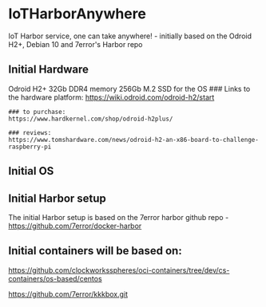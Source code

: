 # IoTHarborAnywhere

IoT Harbor service, one can take anywhere! - initially based on the Odroid H2+, Debian 10 and 7error's Harbor repo

## Initial Hardware

Odroid H2+
  32Gb DDR4 memory
  256Gb M.2 SSD for the OS
    ### Links to the hardware platform:
    https://wiki.odroid.com/odroid-h2/start

    ### to purchase:
    https://www.hardkernel.com/shop/odroid-h2plus/

    ### reviews:
    https://www.tomshardware.com/news/odroid-h2-an-x86-board-to-challenge-raspberry-pi
    

## Initial OS

## Initial Harbor setup

The initial Harbor setup is based on the 7error harbor github repo - https://github.com/7error/docker-harbor

## Initial containers will be based on:

https://github.com/clockworksspheres/oci-containers/tree/dev/cs-containers/os-based/centos

https://github.com/7error/kkkbox.git


